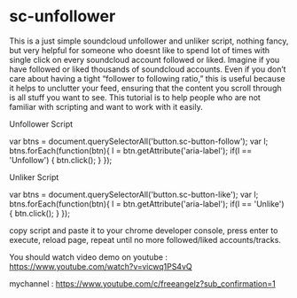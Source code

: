 # sc-unfollower
 
This is a just simple soundcloud unfollower and unliker script, nothing fancy, but very helpful for someone who doesnt like to spend lot of times with single click on every soundcloud account followed or liked. Imagine if you have followed or liked thousands of soundcloud accounts. Even if you don’t care about having a tight “follower to following ratio,” this is useful because it helps to unclutter your feed, ensuring that the content you scroll through is all stuff you want to see. This tutorial is to help people who are not familiar with scripting and want to work with it easily.

Unfollower Script

var btns = document.querySelectorAll('button.sc-button-follow');
var l;
btns.forEach(function(btn){
	l = btn.getAttribute('aria-label');
	if(l == 'Unfollow') { btn.click(); }
});

Unliker Script

var btns = document.querySelectorAll('button.sc-button-like');
var l;
btns.forEach(function(btn){
	l = btn.getAttribute('aria-label');
	if(l == 'Unlike') { btn.click(); }
});

copy script and paste it to your chrome developer console, press enter to execute, reload page, repeat until no more followed/liked accounts/tracks.

You should watch video demo on youtube :
https://www.youtube.com/watch?v=vicwq1PS4vQ

mychannel :
https://www.youtube.com/c/freeangelz?sub_confirmation=1
